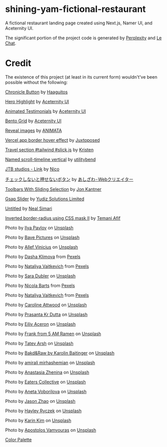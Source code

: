 # shining-yam-fictional-restaurant
A fictional restaurant landing page created using Next.js, Namer UI, and Aceternity UI.

The significant portion of the project code is generated by [Perplexity](https://www.perplexity.ai/) and [Le Chat](https://chat.mistral.ai/chat).

# Credit

The existence of this project (at least in its current form) wouldn't've been possible without the following:

[Chronicle Button](https://codepen.io/Haaguitos/pen/OJrVZdJ) by [Haaguitos](https://codepen.io/Haaguitos)

[Hero Highlight](https://ui.aceternity.com/components/hero-highlight) by [Aceternity UI](https://ui.aceternity.com/)

[Animated Testimonials](https://ui.aceternity.com/components/animated-testimonials) by [Aceternity UI](https://ui.aceternity.com/)

[Bento Grid](https://ui.aceternity.com/components/bento-grid) by [Aceternity UI](https://ui.aceternity.com/)

[Reveal images](https://animata.design/docs/list/reveal-image) by [ANIMATA](https://animata.design/)

[Vercel app border hover effect](https://codepen.io/Juxtoposed/pen/xxQNozB) by [Juxtoposed](https://codepen.io/Juxtoposed)

[Travel section #tailwind #slick.js](https://codepen.io/kristen17/pen/bGxEqqj) by [Kristen](https://codepen.io/kristen17)

[Named scroll-timeline vertical](https://codepen.io/utilitybend/pen/VwBRNwm) by [utilitybend](https://codepen.io/utilitybend)

[JTB studios - Link](https://codepen.io/zzznicob/pen/GRPgKLM) by [Nico](https://codepen.io/zzznicob)

[チェックしないと押せないボタン](https://codepen.io/ash_creator/pen/JjZReNm) by [あしざわ - Webクリエイター](https://codepen.io/ash_creator)

[Toolbars With Sliding Selection](https://codepen.io/jkantner/pen/OJKZxpv) by [Jon Kantner](https://codepen.io/jkantner)

[Gsap Slider](https://codepen.io/yudizsolutions/pen/YzgXvZJ) by [Yudiz Solutions Limited](https://codepen.io/yudizsolutions)

[Untitled](https://codepen.io/Neal-Simari/pen/wvLvGQp) by [Neal Simari](https://codepen.io/Neal-Simari)

[Inverted border-radius using CSS mask II](https://codepen.io/t_afif/pen/LEPBYvK) by [Temani Afif](https://codepen.io/t_afif)

Photo by [Ilya Pavlov](https://unsplash.com/@ilyapavlov?utm_content=creditCopyText&utm_medium=referral&utm_source=unsplash) on [Unsplash](https://unsplash.com/photos/woman-standing-beside-lights-xE87C_OvVO4?utm_content=creditCopyText&utm_medium=referral&utm_source=unsplash)

Photo by [Bave Pictures](https://unsplash.com/@bavepictures?utm_content=creditCopyText&utm_medium=referral&utm_source=unsplash) on [Unsplash](https://unsplash.com/photos/man-in-gray-crew-neck-t-shirt-standing-beside-white-wall-MbYgpI1D-cA?utm_content=creditCopyText&utm_medium=referral&utm_source=unsplash)

Photo by [Allef Vinicius](https://unsplash.com/@seteph?utm_content=creditCopyText&utm_medium=referral&utm_source=unsplash) on [Unsplash](https://unsplash.com/photos/closed-eye-woman-wearing-brown-hat-YbzfTr0pwLE?utm_content=creditCopyText&utm_medium=referral&utm_source=unsplash)

Photo by [Dasha Klimova](https://www.pexels.com/@doraklimova/) from [Pexels](https://www.pexels.com/photo/shakshuka-with-bread-on-table-9928336/)

Photo by [Nataliya Vaitkevich](https://www.pexels.com/@n-voitkevich/) from [Pexels](https://www.pexels.com/photo/bread-food-salad-healthy-6275096/)

Photo by [Sara Dubler](https://unsplash.com/@ahungryblonde_?utm_content=creditCopyText&utm_medium=referral&utm_source=unsplash) on [Unsplash](https://unsplash.com/photos/salad-on-white-ceramic-bow-l-T_dY6AzzVXU?utm_content=creditCopyText&utm_medium=referral&utm_source=unsplash)

Photo by [Nicola Barts](https://www.pexels.com/@nicola-barts/) from [Pexels](https://www.pexels.com/photo/berries-with-purple-cream-7937351/)

Photo by [Nataliya Vaitkevich](https://www.pexels.com/@n-voitkevich/) from [Pexels](https://www.pexels.com/photo/shakshouka-falafel-hummus-and-pita-breads-on-the-table-6275158/)

Photo by [Caroline Attwood](https://unsplash.com/@_carolineattwood?utm_content=creditCopyText&utm_medium=referral&utm_source=unsplash) on [Unsplash](https://unsplash.com/photos/grilled-fish-cooked-vegetables-and-fork-on-plate-bpPTlXWTOvg?utm_content=creditCopyText&utm_medium=referral&utm_source=unsplash)

Photo by [Prasanta Kr Dutta](https://unsplash.com/@pkddapacific?utm_content=creditCopyText&utm_medium=referral&utm_source=unsplash) on [Unsplash](https://unsplash.com/photos/a-blue-bowl-filled-with-meat-and-veggies-yu8eJpRvlS8?utm_content=creditCopyText&utm_medium=referral&utm_source=unsplash)

Photo by [Eiliv Aceron](https://unsplash.com/@shootdelicious?utm_content=creditCopyText&utm_medium=referral&utm_source=unsplash) on [Unsplash](https://unsplash.com/photos/cooked-food-on-black-bowl-ZuIDLSz3XLg?utm_content=creditCopyText&utm_medium=referral&utm_source=unsplash)

Photo by [Frank from 5 AM Ramen](https://unsplash.com/@5amramen?utm_content=creditCopyText&utm_medium=referral&utm_source=unsplash) on [Unsplash](https://unsplash.com/photos/a-bowl-of-soup-with-an-egg-on-top-egzPIj_8MFA?utm_content=creditCopyText&utm_medium=referral&utm_source=unsplash)

Photo by [Tatev Arsh](https://unsplash.com/@tatography?utm_content=creditCopyText&utm_medium=referral&utm_source=unsplash) on [Unsplash](https://unsplash.com/photos/a-stack-of-pancakes-with-blueberries-and-blackberries-on-a-plate--FYsnChGhbI?utm_content=creditCopyText&utm_medium=referral&utm_source=unsplash)

Photo by [Bakd&Raw by Karolin Baitinger](https://unsplash.com/@bakdandraw?utm_content=creditCopyText&utm_medium=referral&utm_source=unsplash) on [Unsplash](https://unsplash.com/photos/a-white-plate-topped-with-a-green-salad-9cKxdFXg5Xs?utm_content=creditCopyText&utm_medium=referral&utm_source=unsplash)

Photo by [amirali mirhashemian](https://unsplash.com/@amir_v_ali?utm_content=creditCopyText&utm_medium=referral&utm_source=unsplash) on [Unsplash](https://unsplash.com/photos/stainless-steel-bowl-with-food-K9oKpOebg84?utm_content=creditCopyText&utm_medium=referral&utm_source=unsplash)

Photo by [Anastasia Zhenina](https://unsplash.com/@disguise_truth?utm_content=creditCopyText&utm_medium=referral&utm_source=unsplash) on [Unsplash](https://unsplash.com/photos/brown-pie-on-black-tray-Oc5l87aG_kA?utm_content=creditCopyText&utm_medium=referral&utm_source=unsplash)

Photo by [Eaters Collective](https://unsplash.com/@eaterscollective?utm_content=creditCopyText&utm_medium=referral&utm_source=unsplash) on [Unsplash](https://unsplash.com/photos/pesto-pasta-with-sliced-tomatoes-served-on-white-ceramic-plate-12eHC6FxPyg?utm_content=creditCopyText&utm_medium=referral&utm_source=unsplash)

Photo by [Aneta Voborilova](https://unsplash.com/@anetvob?utm_content=creditCopyText&utm_medium=referral&utm_source=unsplash) on [Unsplash](https://unsplash.com/photos/cupcakes-with-white-icing-on-top-RQYAbzjCK6k?utm_content=creditCopyText&utm_medium=referral&utm_source=unsplash)

Photo by [Jason Zhao](https://unsplash.com/@j_zhao?utm_content=creditCopyText&utm_medium=referral&utm_source=unsplash) on [Unsplash](https://unsplash.com/photos/zebra-on-green-grass-field-during-daytime-pwIH-koqkc4?utm_content=creditCopyText&utm_medium=referral&utm_source=unsplash)

Photo by [Hayley Ryczek](https://unsplash.com/@hayleyryczek?utm_content=creditCopyText&utm_medium=referral&utm_source=unsplash) on [Unsplash](https://unsplash.com/photos/bread-on-white-ceramic-plate-HQ22vVXhWcc?utm_content=creditCopyText&utm_medium=referral&utm_source=unsplash)

Photo by [Karin Kim](https://unsplash.com/@karinkim?utm_content=creditCopyText&utm_medium=referral&utm_source=unsplash) on [Unsplash](https://unsplash.com/photos/a-variety-of-sushi-is-displayed-on-a-platter-eTMBxAvc9mc?utm_content=creditCopyText&utm_medium=referral&utm_source=unsplash)

Photo by [Apostolos Vamvouras](https://unsplash.com/@apostolosv?utm_content=creditCopyText&utm_medium=referral&utm_source=unsplash) on [Unsplash](https://unsplash.com/photos/woman-in-white-tank-top-wearing-black-sunglasses---pqqDoAdGo?utm_content=creditCopyText&utm_medium=referral&utm_source=unsplash)

[Color Palette](https://coolors.co/palette/0d0a0b-454955-f3eff5-72b01d-3f7d20)
